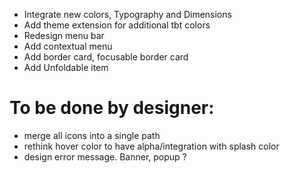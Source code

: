 - Integrate new colors, Typography and Dimensions
- Add theme extension for additional tbt colors
- Redesign menu bar
- Add contextual menu
- Add border card, focusable border card
- Add Unfoldable item

# To be done by designer:
- merge all icons into a single path
- rethink hover color to have alpha/integration with splash color
- design error message. Banner, popup ?